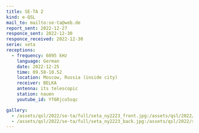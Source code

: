 ```yaml
---
title: SE-TA 2
kind: e-QSL
mail_to: mailto:se-ta@web.de
report_sent: 2022-12-27
responce_sent: 2022-12-30
responce_received: 2022-12-30
serie: seta
receptions:
  - frequency: 6095 kHz
    language: German
    date: 2022-12-25
    time: 09.58-10.52
    location: Moscow, Russia (inside city)
    receiver: BELKA
    antenna: its telescopic
    station: nauen
    youtube_id: Yf6Rjco5sqc

gallery:
  - /assets/qsl/2022/se-ta/full/seta_ny2223_front.jpg:/assets/qsl/2022/se-ta/small/seta_ny2223_front.jpg
  - /assets/qsl/2022/se-ta/full/seta_ny2223_back.jpg:/assets/qsl/2022/se-ta/small/seta_ny2223_back.jpg
---
```

